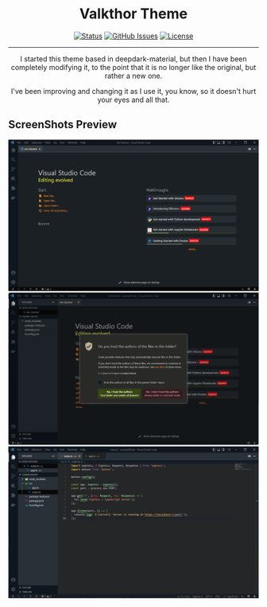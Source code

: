 <!-- <p align="center">
  <a href="" rel="noopener">
 <img width=200px height=200px src="https://i.imgur.com/6wj0hh6.jpg" alt="Project logo"></a>
</p> -->

<h1 align="center">Valkthor Theme</h1>

<div align="center">

  [![Status](https://img.shields.io/badge/status-active-success.svg)]()
  [![GitHub Issues](https://img.shields.io/github/issues/Valkthor/ValkthorTheme-vsCode)](https://github.com/Valkthor/ValkthorTheme-vsCode/issues)
  [![License](https://img.shields.io/github/license/Valkthor/ValkthorTheme-vsCode)](/LICENSE)

</div>

---

<p align="center">
I started this theme based in deepdark-material, but then I have been completely modifying it, to the point that it is no longer like the original, but rather a new one.
</p>
<p align="center">
I've been improving and changing it as I use it, you know, so it doesn't hurt your eyes and all that.
</p>

## ScreenShots Preview

![Start screen](./screenshots/startScreen.png)
![Example 1](./screenshots/example1.png)
![Example 2](./screenshots/example2.png)

